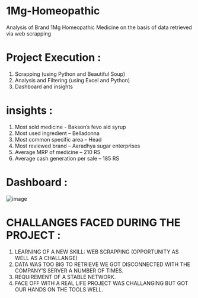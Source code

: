 # 1Mg-Homeopathic
Analysis of Brand 1Mg Homeopathic Medicine on the basis of data retrieved via web scrapping 

# Project Execution :
1. Scrapping (using Python and Beautiful Soup)
2. Analysis and Filtering (using Excel and Python)
3. Dashboard and insights

# insights :
1. Most sold medicine - Bakson’s fevo aid syrup 
2. Most used ingredient – Belladonna
3. Most common specific area – Head
4. Most reviewed brand – Aaradhya sugar enterprises 
5. Average MRP of medicine – 210 RS 
6. Average cash generation per sale – 185 RS

# Dashboard :
![image](https://github.com/laksh2701/1Mg-Homeopathic/assets/116880844/82751166-36ed-48b2-abef-ea4944b9c62a)

# CHALLANGES FACED DURING THE PROJECT :
1. LEARNING OF A NEW SKILL: WEB SCRAPPING (OPPORTUNITY AS WELL AS A CHALLANGE)
2. DATA WAS TOO BIG TO RETRIEVE WE GOT DISCONNECTED WITH THE COMPANY’S SERVER A NUMBER OF TIMES.
3. REQUIREMENT OF A STABLE NETWORK.
4. FACE OFF WITH A REAL LIFE PROJECT WAS CHALLANGING BUT GOT OUR HANDS ON THE TOOLS WELL.




